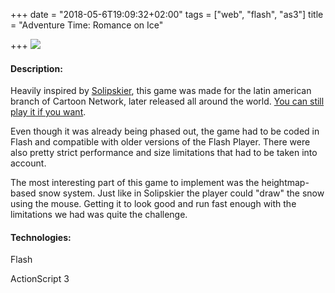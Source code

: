 +++
date = "2018-05-6T19:09:32+02:00"
tags = ["web", "flash", "as3"]
title = "Adventure Time: Romance on Ice"

+++
![](/uploads/2018/05/30/iceking.png)

#### Description:

Heavily inspired by [Solipskier](http://mikengreg.com/solipskier/), this game was made for the latin american branch of Cartoon Network, later released all around the world. [You can still play it if you want](http://www.cartoonnetwork.co.uk/games/adventure-time-romance-on-ice).

Even though it was already being phased out, the game had to be coded in Flash and compatible with older versions of the Flash Player. There were also pretty strict performance and size limitations that had to be taken into account.

The most interesting part of this game to implement was the heightmap-based snow system. Just like in Solipskier the player could "draw" the snow using the mouse. Getting it to look good and run fast enough with the limitations we had was quite the challenge.

#### Technologies:

Flash

ActionScript 3